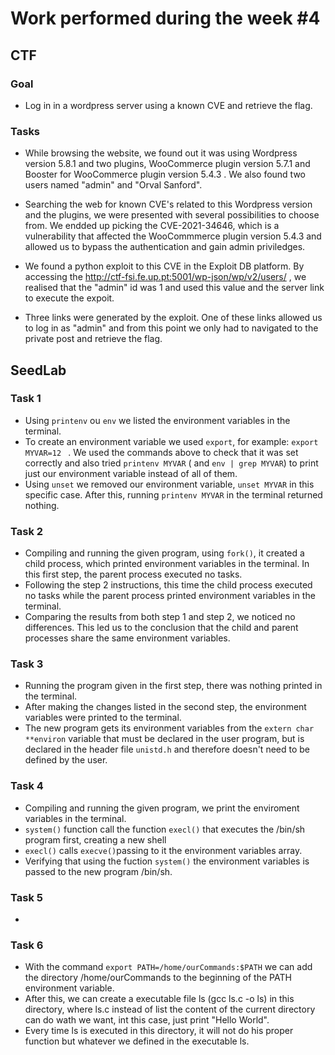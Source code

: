 # Work performed during the week #4

## CTF

### Goal
- Log in in a wordpress server using a known CVE and retrieve the flag.

### Tasks
- While browsing the website, we found out it was using Wordpress version 5.8.1 and two plugins, WooCommerce plugin version 5.7.1 and Booster for WooCommerce plugin version 5.4.3 . We also found two users named "admin" and "Orval Sanford".

- Searching the web for known CVE's related to this Wordpress version and the plugins, we were presented with several possibilities to choose from. We endded up picking the CVE-2021-34646, which is a vulnerability that affected the WooCommmerce plugin version 5.4.3 and allowed us to bypass the authentication and gain admin priviledges.

- We found a python exploit to this CVE in the Exploit DB platform. By accessing the http://ctf-fsi.fe.up.pt:5001/wp-json/wp/v2/users/ , we realised that the "admin" id was 1 and used this value and the server link to execute the expoit.

- Three links were generated by the exploit. One of these links allowed us to log in as "admin" and from this point we only had to navigated to the private post and retrieve the flag.


## SeedLab

### Task 1 
- Using ``printenv`` ou ``env`` we listed the environment variables in the terminal.
- To create an environment variable we used ``export``, for example: ``export MYVAR=12 `` . We used the commands above to check that it was set correctly and also tried ``printenv MYVAR`` ( and ``env | grep MYVAR``) to print just our environment variable instead of all of them.
- Using ``unset`` we removed our environment variable, ``unset MYVAR`` in this specific case. After this, running ``printenv MYVAR`` in the terminal returned nothing.

### Task 2
- Compiling and running the given program, using ``fork()``, it created a child process, which printed environment variables in the terminal. In this first step, the parent process executed no tasks. 
- Following the step 2 instructions, this time the child process executed no tasks while the parent process printed environment variables in the terminal.
- Comparing the results from both step 1 and step 2, we noticed no differences. This led us to the conclusion that the child and parent processes share the same environment variables.

### Task 3
- Running the program given in the first step, there was nothing printed in the terminal.
- After making the changes listed in the second step, the environment variables were printed to the terminal.
- The new program gets its environment variables from the ``extern char **environ`` variable that must be declared in the user program, but is declared in the header file ``unistd.h`` and therefore doesn't need to be defined by the user.

### Task 4 
- Compiling and running the given program, we print the enviroment variables in the terminal.
- ``system()`` function call the function ``execl()`` that executes the /bin/sh program first, creating a new shell
- ``execl()`` calls ``execve()``passing to it the environment variables array.
- Verifying that using the fuction ``system()`` the environment variables is passed to the new program /bin/sh.

### Task 5
- 

### Task 6
- With the command ``export PATH=/home/ourCommands:$PATH`` we can add the directory /home/ourCommands to the
beginning of the PATH environment variable.
- After this, we can create a executable file ls (gcc ls.c -o ls) in this directory, where ls.c instead of list the content of the current directory can do wath we want, int this case, just print "Hello World".
- Every time ls is executed in this directory, it will not do his proper function but whatever we defined in the executable ls.
